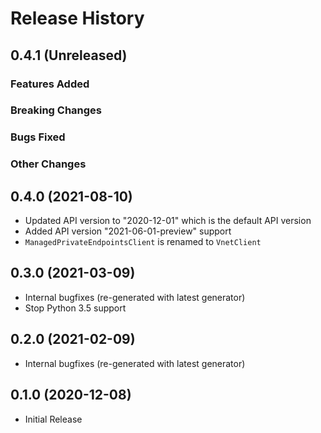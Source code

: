 # Release History

## 0.4.1 (Unreleased)

### Features Added

### Breaking Changes

### Bugs Fixed

### Other Changes

## 0.4.0 (2021-08-10)

- Updated API version to "2020-12-01" which is the default API version
- Added API version "2021-06-01-preview" support
- `ManagedPrivateEndpointsClient` is renamed to `VnetClient`

## 0.3.0 (2021-03-09)

- Internal bugfixes (re-generated with latest generator)
- Stop Python 3.5 support

## 0.2.0 (2021-02-09)

- Internal bugfixes (re-generated with latest generator)

## 0.1.0 (2020-12-08)

- Initial Release
